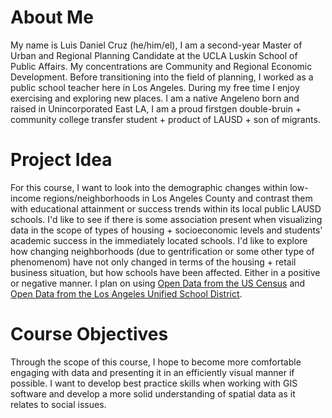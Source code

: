 # About Me 

My name is Luis Daniel Cruz (he/him/el), I am a second-year Master of Urban and Regional Planning Candidate at the UCLA Luskin School of Public Affairs. My concentrations are Community and Regional Economic Development. Before transitioning into the field of planning, I worked as a public school teacher here in Los Angeles. During my free time I enjoy exercising and exploring new places. I am a native Angeleno born and raised in Unincorporated East LA, I am a proud firstgen double-bruin + community college transfer student + product of LAUSD + son of migrants.  

# Project Idea
For this course, I want to look into the demographic changes within low-income regions/neighborhoods in Los Angeles County and contrast them with educational attainment or success trends within its local public LAUSD schools. I'd like to see if there is some association present when visualizing data in the scope of types of housing + socioeconomic levels and students' academic success in the immediately located schools. I'd like to explore how changing neighborhoods (due to gentrification or some other type of phenomenom) have not only changed in terms of the housing + retail business situation, but how schools have been affected. Either in a positive or negative manner. I plan on using [Open Data from the US Census](https://data.census.gov/cedsci/) and [Open Data from the Los Angeles Unified School District](https://my.lausd.net/webcenter/portal/OpenData/). 

# Course Objectives
Through the scope of this course, I hope to become more comfortable engaging with data and presenting it in an efficiently visual manner if possible. I want to develop best practice skills when working with GIS software and develop a more solid understanding of spatial data as it relates to social issues.
